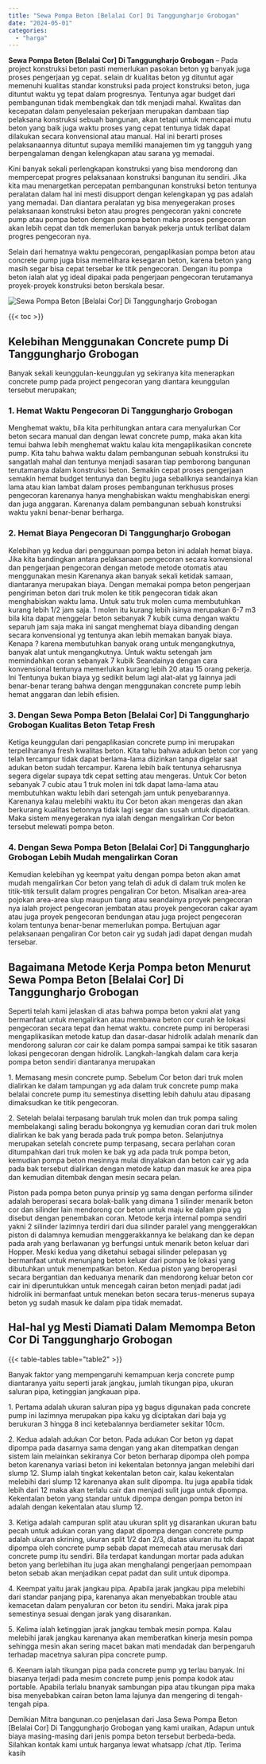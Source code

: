 ```yaml
---
title: "Sewa Pompa Beton [Belalai Cor] Di Tanggungharjo Grobogan"
date: "2024-05-01"
categories: 
  - "harga"
---
```


**Sewa Pompa Beton \[Belalai Cor\] Di Tanggungharjo Grobogan** – Pada project konstruksi beton pasti memerlukan pasokan beton yg banyak juga proses pengerjaan yg cepat. selain dr kualitas beton yg dituntut agar memenuhi kualitas standar konstruksi pada project konstruksi beton, juga dituntut waktu yg tepat dalam progresnya. Tentunya agar budget dari pembangunan tidak membengkak dan tdk menjadi mahal. Kwalitas dan kecepatan dalam penyelesaian pekerjaan merupakan dambaan tiap pelaksana konstruksi sebuah bangunan, akan tetapi untuk mencapai mutu beton yang baik juga waktu proses yang cepat tentunya tidak dapat dilakukan secara konvensional atau manual. Hal ini berarti proses pelaksanaannya dituntut supaya memiliki manajemen tim yg tangguh yang berpengalaman dengan kelengkapan atau sarana yg memadai.

Kini banyak sekali perlengkapan konstruksi yang bisa mendorong dan mempercepat progres pelaksanaan konstruksi bangunan itu sendiri. Jika kita mau menargetkan percepatan pembangunan konstruksi beton tentunya peralatan dalam hal ini mesti disupport dengan kelengkapan yg pas adalah yang memadai. Dan diantara peralatan yg bisa menyegerakan proses pelaksanaan konstruksi beton atau progres pengecoran yakni concrete pump atau pompa beton dengan pompa beton maka proses pengecoran akan lebih cepat dan tdk memerlukan banyak pekerja untuk terlibat dalam progres pengecoran nya.

Selain dari hematnya waktu pengecoran, pengaplikasian pompa beton atau concrete pump juga bisa memelihara kesegaran beton, karena beton yang masih segar bisa cepat tersebar ke titik pengecoran. Dengan itu pompa beton ialah alat yg ideal dipakai pada pengerjaan pengecoran terutamanya proyek-proyek konstruksi beton berskala besar.

![Sewa Pompa Beton [Belalai Cor] Di Tanggungharjo Grobogan](/images/sewa-concrete-pump-34.png)

{{< toc >}}

## Kelebihan Menggunakan Concrete pump Di Tanggungharjo Grobogan

Banyak sekali keunggulan-keunggulan yg sekiranya kita menerapkan concrete pump pada project pengecoran yang diantara keunggulan tersebut merupakan;

### 1\. Hemat Waktu Pengecoran Di Tanggungharjo Grobogan

Menghemat waktu, bila kita perhitungkan antara cara menyalurkan Cor beton secara manual dan dengan lewat concrete pump, maka akan kita temui bahwa lebih menghemat waktu kalau kita mengaplikasikan concrete pump. Kita tahu bahwa waktu dalam pembangunan sebuah konstruksi itu sangatlah mahal dan tentunya menjadi sasaran tiap pemborong bangunan terutamanya dalam konstruksi beton. Semakin cepat proses pengerjaan semakin hemat budget tentunya dan begitu juga sebaliknya seandainya kian lama atau kian lambat dalam proses pembangunan terkhusus proses pengecoran karenanya hanya menghabiskan waktu menghabiskan energi dan juga anggaran. Karenanya dalam pembangunan sebuah konstruksi waktu yakni benar-benar berharga.

### 2\. Hemat Biaya Pengecoran Di Tanggungharjo Grobogan

Kelebihan yg kedua dari penggunaan pompa beton ini adalah hemat biaya. Jika kita bandingkan antara pelaksanaan pengecoran secara konvensional dan pengerjaan pengecoran dengan metode metode otomatis atau menggunakan mesin Karenanya akan banyak sekali ketidak samaan, diantaranya merupakan biaya. Dengan memakai pompa beton pengerjaan pengiriman beton dari truk molen ke titik pengecoran tidak akan menghabiskan waktu lama. Untuk satu truk molen cuma membutuhkan kurang lebih 1/2 jam saja. 1 molen itu kurang lebih isinya merupakan 6-7 m3 bila kita dapat menggelar beton sebanyak 7 kubik cuma dengan waktu separuh jam saja maka ini sangat menghemat biaya dibanding dengan secara konvensional yg tentunya akan lebih memakan banyak biaya. Kenapa ? karena membutuhkan banyak orang untuk mengangkutnya, banyak alat untuk mengangkutnya. Untuk waktu setengah jam memindahkan coran sebanyak 7 kubik Seandainya dengan cara konvensional tentunya memerlukan kurang lebih 20 atau 15 orang pekerja. Ini Tentunya bukan biaya yg sedikit belum lagi alat-alat yg lainnya jadi benar-benar terang bahwa dengan menggunakan concrete pump lebih hemat anggaran dan lebih efisien.

### 3\. Dengan Sewa Pompa Beton \[Belalai Cor\] Di Tanggungharjo Grobogan Kualitas Beton Tetap Fresh

Ketiga keunggulan dari pengaplikasian concrete pump ini merupakan terpeliharanya fresh kwalitas beton. Kita tahu bahwa adukan beton cor yang telah tercampur tidak dapat berlama-lama diizinkan tanpa digelar saat adukan beton sudah tercampur. Karena lebih baik tentunya seharusnya segera digelar supaya tdk cepat setting atau mengeras. Untuk Cor beton sebanyak 7 cubic atau 1 truk molen ini tdk dapat lama-lama atau membutuhkan waktu lebih dari setengah jam untuk penyebarannya. Karenanya kalau melebihi waktu itu Cor beton akan mengeras dan akan berkurang kualitas betonnya tidak lagi segar dan susah untuk dipadatkan. Maka sistem menyegerakan nya ialah dengan mengalirkan Cor beton tersebut melewati pompa beton.

### 4\. Dengan Sewa Pompa Beton \[Belalai Cor\] Di Tanggungharjo Grobogan Lebih Mudah mengalirkan Coran

Kemudian kelebihan yg keempat yaitu dengan pompa beton akan amat mudah mengalirkan Cor beton yang telah di aduk di dalam truk molen ke titik-titik tersulit dalam progres pengaliran Cor beton. Misalkan area-area pojokan area-area slup maupun tiang atau seandainya proyek pengecoran nya ialah project pengecoran jembatan atau proyek pengecoran cakar ayam atau juga proyek pengecoran bendungan atau juga project pengecoran kolam tentunya benar-benar memerlukan pompa. Bertujuan agar pelaksanaan pengaliran Cor beton cair yg sudah jadi dapat dengan mudah tersebar.

## Bagaimana Metode Kerja Pompa beton Menurut Sewa Pompa Beton \[Belalai Cor\] Di Tanggungharjo Grobogan

Seperti telah kami jelaskan di atas bahwa pompa beton yakni alat yang bermanfaat untuk mengalirkan atau membawa beton cor curah ke lokasi pengecoran secara tepat dan hemat waktu. concrete pump ini beroperasi mengaplikasikan metode katup dan dasar-dasar hidrolik adalah menarik dan mendorong saluran cor cair ke dalam pompa sampai sampai ke titik sasaran lokasi pengecoran dengan hidrolik. Langkah-langkah dalam cara kerja pompa beton sendiri diantaranya merupakan

1\. Memasang mesin concrete pump. Sebelum Cor beton dari truk molen dialirkan ke dalam tampungan yg ada dalam truk concrete pump maka belalai concrete pump itu semestinya disetting lebih dahulu atau dipasang dimaksudkan ke titik pengecoran.

2\. Setelah belalai terpasang barulah truk molen dan truk pompa saling membelakangi saling beradu bokongnya yg kemudian coran dari truk molen dialirkan ke bak yang berada pada truk pompa beton. Selanjutnya merupakan setelah concrete pump terpasang, secara perlahan coran ditumpahkan dari truk molen ke bak yg ada pada truk pompa beton, kemudian pompa beton mesinnya mulai dinyalakan dan beton cair yg ada pada bak tersebut dialirkan dengan metode katup dan masuk ke area pipa dan kemudian ditembak dengan mesin secara pelan.

Piston pada pompa beton punya prinsip yg sama dengan performa silinder adalah beroperasi secara bolak-balik yang dimana 1 silinder menarik beton cor dan silinder lain mendorong cor beton untuk maju ke dalam pipa yg disebut dengan penembakan coran. Metode kerja internal pompa sendiri yakni 2 silinder lazimnya terdiri dari dua silinder paralel yang menggerakkan piston di dalamnya kemudian menggerakkannya ke belakang dan ke depan pada arah yang berlawanan yg berfungsi untuk menarik beton keluar dari Hopper. Meski kedua yang diketahui sebagai silinder pelepasan yg bermanfaat untuk menunjang beton keluar dari pompa ke lokasi yang dibutuhkan untuk menempatkan beton. Kedua piston yang beroperasi secara bergantian dan keduanya menarik dan mendorong keluar beton cor cair ini diperuntukkan untuk mencegah cairan beton menjadi padat jadi hidrolik ini bermanfaat untuk menekan beton secara terus-menerus supaya beton yg sudah masuk ke dalam pipa tidak memadat.

## Hal-hal yg Mesti Diamati Dalam Memompa Beton Cor Di Tanggungharjo Grobogan

{{< table-tables table="table2" >}}

Banyak faktor yang mempengaruhi kemampuan kerja concrete pump diantaranya yaitu seperti jarak jangkau, jumlah tikungan pipa, ukuran saluran pipa, ketinggian jangkauan pipa.

1\. Pertama adalah ukuran saluran pipa yg bagus digunakan pada concrete pump ini lazimnya merupakan pipa kaku yg diciptakan dari baja yg berukuran 3 hingga 8 inci ketebalannya berdiameter sekitar 10cm.

2\. Kedua adalah adukan Cor beton. Pada adukan Cor beton yg dapat dipompa pada dasarnya sama dengan yang akan ditempatkan dengan sistem lain melainkan sekiranya Cor beton berharap dipompa oleh pompa beton karenanya variasi beton ini kekentalan betonnya jangan melebihi dari slump 12. Slump ialah tingkat kekentalan beton cair, kalau kekentalan melebihi dari slump 12 karenanya akan sulit dipompa. Itu juga apabila tidak lebih dari 12 maka akan terlalu cair dan menjadi sulit juga untuk dipompa. Kekentalan beton yang standar untuk dipompa dengan pompa beton ini adalah dengan kekentalan atau slump 12.

3\. Ketiga adalah campuran split atau ukuran split yg disarankan ukuran batu pecah untuk adukan coran yang dapat dipompa dengan concrete pump adalah ukuran skrining, ukuran split 1/2 dan 2/3, diatas ukuran itu tdk dapat dipompa oleh concrete pump sebab dapat memecah atau merusak dari concrete pump itu sendiri. Bila terdapat kandungan mortar pada adukan beton yang berlebihan itu juga akan menghalangi pengerjaan pemompaan beton sebab akan menjadikan cepat padat dan sulit untuk dipompa.

4\. Keempat yaitu jarak jangkau pipa. Apabila jarak jangkau pipa melebihi dari standar panjang pipa, karenanya akan menyebabkan trouble atau kemacetan dalam penyaluran cor beton itu sendiri. Maka jarak pipa semestinya sesuai dengan jarak yang disarankan.

5\. Kelima ialah ketinggian jarak jangkau tembak mesin pompa. Kalau melebihi jarak jangkau karenanya akan memberatkan kinerja mesin pompa sehingga mesin akan sering macet bakan mati mendadak dan berpengaruh terhadap macetnya saluran pipa concrete pump.

6\. Keenam ialah tikungan pipa pada concrete pump yg terlau banyak. Ini biasanya terjadi pada mesim concrete pump jenis pompa kodok atau portable. Apabila terlalu bnanyak sambungan pipa atau tikungan pipa maka bisa menyebabkan cairan beton lama lajunya dan mengering di tengah-tengah pipa.

Demikian Mitra bangunan.co penjelasan dari Jasa Sewa Pompa Beton \[Belalai Cor\] Di Tanggungharjo Grobogan yang kami uraikan, Adapun untuk biaya masing-masing dari jenis pompa beton tersebut berbeda-beda. Silahkan kontak kami untuk harganya lewat whatsapp /chat /tlp. Terima kasih
